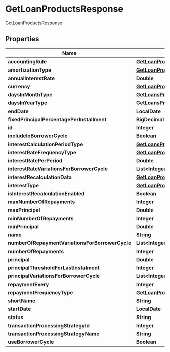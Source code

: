 

# GetLoanProductsResponse

GetLoanProductsResponse

## Properties

| Name | Type | Description | Notes |
|------------ | ------------- | ------------- | -------------|
|**accountingRule** | [**GetLoanProductsAccountingRule**](GetLoanProductsAccountingRule.md) |  |  [optional] |
|**amortizationType** | [**GetLoanProductsAmortizationType**](GetLoanProductsAmortizationType.md) |  |  [optional] |
|**annualInterestRate** | **Double** |  |  [optional] |
|**currency** | [**GetLoanProductsCurrency**](GetLoanProductsCurrency.md) |  |  [optional] |
|**daysInMonthType** | [**GetLoansProductsDaysInMonthType**](GetLoansProductsDaysInMonthType.md) |  |  [optional] |
|**daysInYearType** | [**GetLoansProductsDaysInYearType**](GetLoansProductsDaysInYearType.md) |  |  [optional] |
|**endDate** | **LocalDate** |  |  [optional] |
|**fixedPrincipalPercentagePerInstallment** | **BigDecimal** |  |  [optional] |
|**id** | **Integer** |  |  [optional] |
|**includeInBorrowerCycle** | **Boolean** |  |  [optional] |
|**interestCalculationPeriodType** | [**GetLoansProductsInterestCalculationPeriodType**](GetLoansProductsInterestCalculationPeriodType.md) |  |  [optional] |
|**interestRateFrequencyType** | [**GetLoanProductsInterestRateFrequencyType**](GetLoanProductsInterestRateFrequencyType.md) |  |  [optional] |
|**interestRatePerPeriod** | **Double** |  |  [optional] |
|**interestRateVariationsForBorrowerCycle** | **List&lt;Integer&gt;** |  |  [optional] |
|**interestRecalculationData** | [**GetLoanProductsInterestRecalculationData**](GetLoanProductsInterestRecalculationData.md) |  |  [optional] |
|**interestType** | [**GetLoanProductsInterestType**](GetLoanProductsInterestType.md) |  |  [optional] |
|**isInterestRecalculationEnabled** | **Boolean** |  |  [optional] |
|**maxNumberOfRepayments** | **Integer** |  |  [optional] |
|**maxPrincipal** | **Double** |  |  [optional] |
|**minNumberOfRepayments** | **Integer** |  |  [optional] |
|**minPrincipal** | **Double** |  |  [optional] |
|**name** | **String** |  |  [optional] |
|**numberOfRepaymentVariationsForBorrowerCycle** | **List&lt;Integer&gt;** |  |  [optional] |
|**numberOfRepayments** | **Integer** |  |  [optional] |
|**principal** | **Double** |  |  [optional] |
|**principalThresholdForLastInstalment** | **Integer** |  |  [optional] |
|**principalVariationsForBorrowerCycle** | **List&lt;Integer&gt;** |  |  [optional] |
|**repaymentEvery** | **Integer** |  |  [optional] |
|**repaymentFrequencyType** | [**GetLoanProductsRepaymentFrequencyType**](GetLoanProductsRepaymentFrequencyType.md) |  |  [optional] |
|**shortName** | **String** |  |  [optional] |
|**startDate** | **LocalDate** |  |  [optional] |
|**status** | **String** |  |  [optional] |
|**transactionProcessingStrategyId** | **Integer** |  |  [optional] |
|**transactionProcessingStrategyName** | **String** |  |  [optional] |
|**useBorrowerCycle** | **Boolean** |  |  [optional] |



